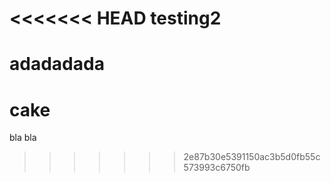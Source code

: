<<<<<<< HEAD
testing2
========

adadadada
=======
cake
====

bla bla
>>>>>>> 2e87b30e5391150ac3b5d0fb55c573993c6750fb
